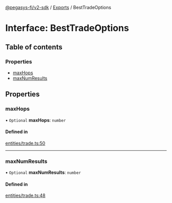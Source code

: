 [@pegasys-fi/v2-sdk](../README.md) / [Exports](../modules.md) / BestTradeOptions

# Interface: BestTradeOptions

## Table of contents

### Properties

- [maxHops](BestTradeOptions.md#maxhops)
- [maxNumResults](BestTradeOptions.md#maxnumresults)

## Properties

### maxHops

• `Optional` **maxHops**: `number`

#### Defined in

[entities/trade.ts:50](https://github.com/Pegasys-fi/v2-sdk/blob/08a7c05/src/entities/trade.ts#L50)

___

### maxNumResults

• `Optional` **maxNumResults**: `number`

#### Defined in

[entities/trade.ts:48](https://github.com/Pegasys-fi/v2-sdk/blob/08a7c05/src/entities/trade.ts#L48)
